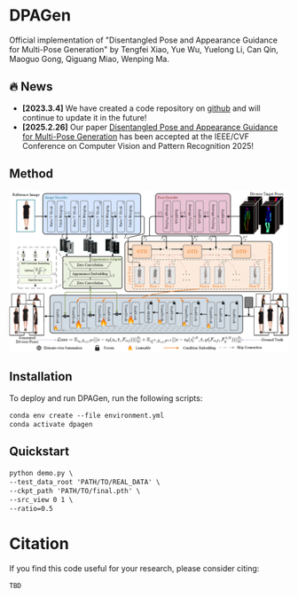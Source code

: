 # DPAGen
Official implementation of "Disentangled Pose and Appearance Guidance for Multi-Pose Generation" by Tengfei Xiao, Yue Wu, Yuelong Li, Can Qin, Maoguo Gong, Qiguang Miao, Wenping Ma.

## :fire: News
* **[2023.3.4]** We have created a code repository on [github](https://github.com/Xiaofei-CN/DPAGen) and will continue to update it in the future!
* **[2025.2.26]** Our paper [Disentangled Pose and Appearance Guidance for Multi-Pose Generation]() has been accepted at the IEEE/CVF Conference on Computer Vision and Pattern Recognition 2025!

## Method
<img src=figure/overview.png>

## Installation

To deploy and run DPAGen, run the following scripts:
```
conda env create --file environment.yml
conda activate dpagen
```
## Quickstart

```
python demo.py \
--test_data_root 'PATH/TO/REAL_DATA' \
--ckpt_path 'PATH/TO/final.pth' \
--src_view 0 1 \
--ratio=0.5
```

# Citation

If you find this code useful for your research, please consider citing:
```
TBD
```

